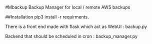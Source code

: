 #Mbackup
Backup Manager for local / remote AWS backups

##Installation
pip3 install -r requirments.

There is a front end made with flask which act as WebUI : backup.py

Backend that should be scheduled in cron : backup_manager.py
